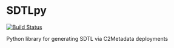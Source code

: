 # SDTLpy
[![Build Status](https://travis-ci.org/ThomasThelen/SDTLpy.svg?branch=master)](https://travis-ci.org/ThomasThelen/SDTLpy)

Python library for generating SDTL via C2Metadata deployments
